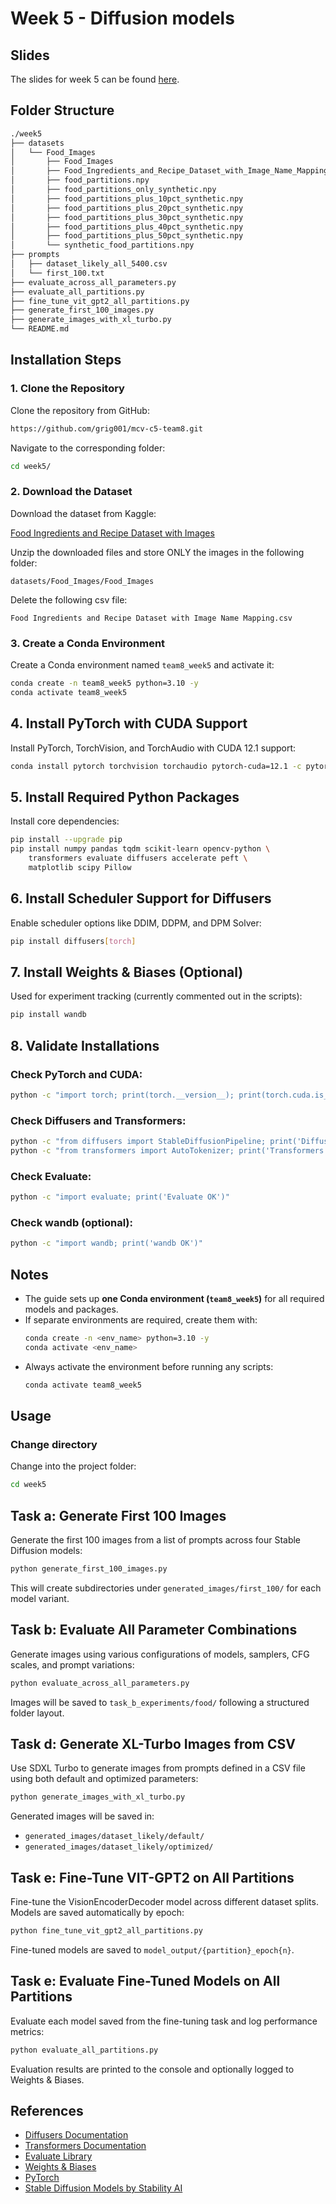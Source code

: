 # Week 5 - Diffusion models

## Slides

The slides for week 5 can be found [here](./group8_C5_week5_diffusion1.pdf).

## Folder Structure

```bash
./week5
├── datasets
│   └── Food_Images
│       ├── Food_Images
│       ├── Food_Ingredients_and_Recipe_Dataset_with_Image_Name_Mapping.csv
│       ├── food_partitions.npy
│       ├── food_partitions_only_synthetic.npy
│       ├── food_partitions_plus_10pct_synthetic.npy
│       ├── food_partitions_plus_20pct_synthetic.npy
│       ├── food_partitions_plus_30pct_synthetic.npy
│       ├── food_partitions_plus_40pct_synthetic.npy
│       ├── food_partitions_plus_50pct_synthetic.npy
│       └── synthetic_food_partitions.npy
├── prompts
│   ├── dataset_likely_all_5400.csv
│   └── first_100.txt
├── evaluate_across_all_parameters.py
├── evaluate_all_partitions.py
├── fine_tune_vit_gpt2_all_partitions.py
├── generate_first_100_images.py
├── generate_images_with_xl_turbo.py
└── README.md
```


## Installation Steps

### 1. Clone the Repository

Clone the repository from GitHub:
```bash
https://github.com/grig001/mcv-c5-team8.git
```

Navigate to the corresponding folder:
```bash
cd week5/
```

### 2. Download the Dataset

Download the dataset from Kaggle:

[Food Ingredients and Recipe Dataset with Images](https://www.kaggle.com/datasets/pes12017000148/food-ingredients-and-recipe-dataset-with-images?resource=download-directory)

Unzip the downloaded files and store ONLY the images in the following folder:
```
datasets/Food_Images/Food_Images
```

Delete the following csv file:

```
Food Ingredients and Recipe Dataset with Image Name Mapping.csv
```


### 3. Create a Conda Environment

Create a Conda environment named `team8_week5` and activate it:
```bash
conda create -n team8_week5 python=3.10 -y
conda activate team8_week5
```


## 4. Install PyTorch with CUDA Support

Install PyTorch, TorchVision, and TorchAudio with CUDA 12.1 support:

```bash
conda install pytorch torchvision torchaudio pytorch-cuda=12.1 -c pytorch -c nvidia -y
```


## 5. Install Required Python Packages

Install core dependencies:

```bash
pip install --upgrade pip
pip install numpy pandas tqdm scikit-learn opencv-python \
    transformers evaluate diffusers accelerate peft \
    matplotlib scipy Pillow
```


## 6. Install Scheduler Support for Diffusers

Enable scheduler options like DDIM, DDPM, and DPM Solver:

```bash
pip install diffusers[torch]
```


## 7. Install Weights & Biases (Optional)

Used for experiment tracking (currently commented out in the scripts):

```bash
pip install wandb
```


## 8. Validate Installations

### Check PyTorch and CUDA:
```bash
python -c "import torch; print(torch.__version__); print(torch.cuda.is_available())"
```

### Check Diffusers and Transformers:
```bash
python -c "from diffusers import StableDiffusionPipeline; print('Diffusers OK')"
python -c "from transformers import AutoTokenizer; print('Transformers OK')"
```

### Check Evaluate:
```bash
python -c "import evaluate; print('Evaluate OK')"
```

### Check wandb (optional):
```bash
python -c "import wandb; print('wandb OK')"
```


## Notes
- The guide sets up **one Conda environment (`team8_week5`)** for all required models and packages.
- If separate environments are required, create them with:
  ```bash
  conda create -n <env_name> python=3.10 -y
  conda activate <env_name>
  ```
- Always activate the environment before running any scripts:
  ```bash
  conda activate team8_week5
  ```


## Usage

### Change directory
Change into the project folder:
```bash
cd week5
```

## Task a: Generate First 100 Images

Generate the first 100 images from a list of prompts across four Stable Diffusion models:

```bash
python generate_first_100_images.py
```

This will create subdirectories under `generated_images/first_100/` for each model variant.


## Task b: Evaluate All Parameter Combinations

Generate images using various configurations of models, samplers, CFG scales, and prompt variations:

```bash
python evaluate_across_all_parameters.py
```

Images will be saved to `task_b_experiments/food/` following a structured folder layout.


## Task d: Generate XL-Turbo Images from CSV

Use SDXL Turbo to generate images from prompts defined in a CSV file using both default and optimized parameters:

```bash
python generate_images_with_xl_turbo.py
```

Generated images will be saved in:
- `generated_images/dataset_likely/default/`
- `generated_images/dataset_likely/optimized/`


## Task e: Fine-Tune VIT-GPT2 on All Partitions

Fine-tune the VisionEncoderDecoder model across different dataset splits. Models are saved automatically by epoch:

```bash
python fine_tune_vit_gpt2_all_partitions.py
```

Fine-tuned models are saved to `model_output/{partition}_epoch{n}`.


## Task e: Evaluate Fine-Tuned Models on All Partitions

Evaluate each model saved from the fine-tuning task and log performance metrics:

```bash
python evaluate_all_partitions.py
```

Evaluation results are printed to the console and optionally logged to Weights & Biases.


## References

- [Diffusers Documentation](https://huggingface.co/docs/diffusers)
- [Transformers Documentation](https://huggingface.co/docs/transformers)
- [Evaluate Library](https://huggingface.co/docs/evaluate)
- [Weights & Biases](https://wandb.ai/)
- [PyTorch](https://pytorch.org/)
- [Stable Diffusion Models by Stability AI](https://huggingface.co/stabilityai)

